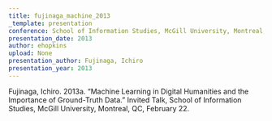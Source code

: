 ```yaml
---
title: fujinaga_machine_2013
_template: presentation
conference: School of Information Studies, McGill University, Montreal, QC
presentation_date: 2013
author: ehopkins
upload: None
presentation_author: Fujinaga, Ichiro
presentation_year: 2013
---
```

Fujinaga, Ichiro. 2013a. “Machine Learning in Digital Humanities and the Importance of Ground-Truth Data.” Invited Talk, School of Information Studies, McGill University, Montreal, QC, February 22.
